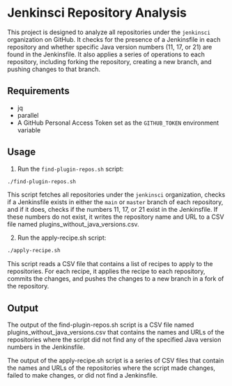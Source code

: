 # Jenkinsci Repository Analysis

This project is designed to analyze all repositories under the `jenkinsci` organization on GitHub. It checks for the presence of a Jenkinsfile in each repository and whether specific Java version numbers (11, 17, or 21) are found in the Jenkinsfile. It also applies a series of operations to each repository, including forking the repository, creating a new branch, and pushing changes to that branch.

## Requirements

- jq
- parallel
- A GitHub Personal Access Token set as the `GITHUB_TOKEN` environment variable

## Usage

1. Run the `find-plugin-repos.sh` script:

```bash
./find-plugin-repos.sh
```

This script fetches all repositories under the `jenkinsci` organization, checks if a Jenkinsfile exists in either the `main` or `master` branch of each repository, and if it does, checks if the numbers 11, 17, or 21 exist in the Jenkinsfile. If these numbers do not exist, it writes the repository name and URL to a CSV file named plugins_without_java_versions.csv.

2. Run the apply-recipe.sh script:

```bash
./apply-recipe.sh
```

This script reads a CSV file that contains a list of recipes to apply to the repositories. For each recipe, it applies the recipe to each repository, commits the changes, and pushes the changes to a new branch in a fork of the repository.  

## Output
The output of the find-plugin-repos.sh script is a CSV file named plugins_without_java_versions.csv that contains the names and URLs of the repositories where the script did not find any of the specified Java version numbers in the Jenkinsfile.

The output of the apply-recipe.sh script is a series of CSV files that contain the names and URLs of the repositories where the script made changes, failed to make changes, or did not find a Jenkinsfile.